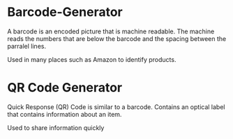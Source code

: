# Barcode-Generator
A barcode is an encoded picture that is machine readable. The machine reads the numbers that are below the barcode and the spacing between the parralel lines.

Used in many places such as Amazon to identify products.

# QR Code Generator
Quick Response (QR) Code is similar to a barcode. Contains an optical label that contains information about an item.

Used to share information quickly
